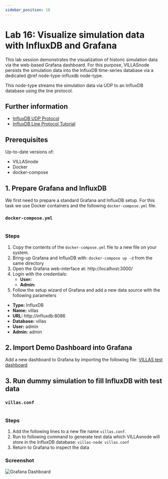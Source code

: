 ```yaml
---
sidebar_position: 16
---
```


# Lab 16: Visualize simulation data with InfluxDB and Grafana

This lab session demonstrates the visualization of historic simulation data via the web-based Grafana dashboard.
For this purpose, VILLASnode persists the simulation data into the InfluxDB time-series database via a dedicated @ref node-type-influxdb node-type.

This node-type streams the simulation data via UDP to an InfluxDB database using the line protocol.

## Further information

- [InfluxDB UDP Protocol](https://docs.influxdata.com/influxdb/v1.7/supported_protocols/udp/)
- [InfluxDB Line Protocol Tutorial](https://docs.influxdata.com/influxdb/v1.7/write_protocols/line_protocol_tutorial/)

## Prerequisites

Up-to-date versions of:

- VILLASnode
- Docker
- docker-compose

## 1. Prepare Grafana and InfluxDB

We first need to prepare a standard Grafana and InfluxDB setup.
For this task we use Docker containers and the following `docker-compose.yml` file.

### `docker-compose.yml`

``` url="external/node/grafana-influxdb/docker-compose.yml"
```

### Steps

1. Copy the contents of the `docker-compose.yml` file to a new file on your system.
2. Bring-up Grafana and InfluxDB with: `docker-compose up -d` from the same directory
3. Open the Grafana web-interface at: http://localhost:3000/
4. Login with the credentials:
   - **User:**
   - **Admin:**
5. Follow the setup wizard of Grafana and add a new data source with the following parameters
  - **Type:** InfluxDB
  - **Name:** villas
  - **URL:** http://influxdb:8086
  - **Database:** villas
  - **User:** admin
  - **Admin:** admin

## 2. Import Demo Dashboard into Grafana

Add a new dashboard to Grafana by importing the following file: [VILLAS test dashboard](https://git.rwth-aachen.de/acs/public/villas/documentation/-/raw/master/examples/node/grafana-influxdb/dashboard.json)

## 3. Run dummy simulation to fill InfluxDB with test data

### `villas.conf`

``` url="external/node/grafana-influxdb/villas.conf"
```

### Steps

1. Add the following lines to a new file name `villas.conf`.
2. Run to following command to generate test data which VILLAsnode will store in the InfluxDB database: `villas-node villas.conf`
3. Return to Grafana to inspect the data

### Screenshot

![Grafana Dashboard](/img/screenshots/grafana.png)
